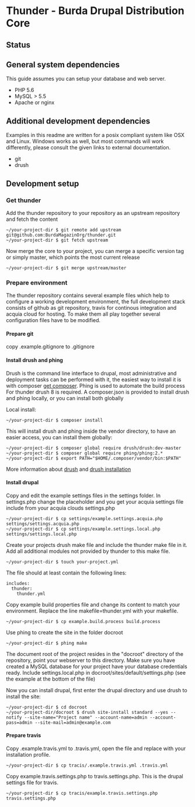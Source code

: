 # Thunder - Burda Drupal Distribution Core

## Status

## General system dependencies
This guide assumes you can setup your database and web server. 

* PHP 5.6
* MySQL > 5.5
* Apache or nginx

## Additional development dependencies
Examples in this readme are written for a posix compliant system like OSX and Linux. Windows works as well, but most 
commands will work differently, please consult the given links to external documentation.

* git
* drush


## Development setup
### Get thunder
Add the thunder repository to your repository as an upstream repository and fetch the content

    ~/your-project-dir $ git remote add upstream git@github.com:BurdaMagazinOrg/thunder.git
    ~/your-project-dir $ git fetch upstream
    
Now merge the core to your project, you can merge a specific version tag or simply master, which points the most current release

    ~/your-project-dir $ git merge upstream/master

### Prepare environment
The thunder repository contains several example files which help to configure a working development environment, 
the full development stack consists of github as git repository, travis for continous integration and acquia cloud for hosting.
To make them all play together several configuration files have to be modified.

#### Prepare git
copy .example.gitignore to .gitignore 

#### Install drush and phing
Drush is the command line interface to drupal, most administrative and deployment tasks can be performed with it, 
the easiest way to install it is with composer [get composer](https://getcomposer.org/download/). Phing is used to automate the build process
For thunder drush 8 is required. A composer.json is provided to install drush and phing
locally, or you can install both globally

Local install:

    ~/your-project-dir $ composer install
    
This will install drush and phing inside the vendor directory, to have an easier access, you can install them globally:
 
    ~/your-project-dir $ composer global require drush/drush:dev-master 
    ~/your-project-dir $ composer global require phing/phing:2.*
    ~/your-project-dir $ export PATH="$HOME/.composer/vendor/bin:$PATH"

More information about [drush](http://docs.drush.org/) and [drush installation](http://docs.drush.org/en/master/install/)

#### Install drupal
Copy and edit the example settings files in the settings folder. In settings.php change the placeholder <insert your profile> and <insert your acquia settings file>
you get your acquia settings file include from your acquia clouds settings.php

    ~/your-project-dir $ cp settings/example.settings.acquia.php settings/settings.acquia.php
    ~/your-project-dir $ cp settings/example.settings.local.php settings/settings.local.php

Create your projects drush make file and include the thunder make file in it. Add all additional modules not provided by thunder to this make file.

    ~/your-project-dir $ touch your-project.yml

The file should at least contain the following lines:

    includes:
      thunder:
        thunder.yml
        

Copy example build properties file and change its content to match your environment. Replace the line makefile=thunder.yml with your makefile. 

    ~/your-project-dir $ cp example.build.process build.process

Use phing to create the site in the folder docroot

    ~/your-project-dir $ phing make

The document root of the project resides in the "docroot" directory of the repository, point your webserver to this
directory. Make sure you have created a MySQL database for your project have your database credentials ready.
Include settings.local.php in docroot/sites/default/settings.php (see the example at the bottom of the file)

Now you can install drupal, first enter the drupal directory and use drush to install the site:

    ~/your-project-dir $ cd docroot
    ~/your-project-dir/docroot $ drush site-install standard --yes --notify --site-name="Project name" --account-name=admin --account-pass=admin --site-mail=admin@example.com

#### Prepare travis
Copy .example.travis.yml to .travis.yml, open the file and replace <insert-your-profile> with your installation profile.

    ~/your-project-dir $ cp tracis/.example.travis.yml .travis.yml
 
Copy example.travis.settings.php to travis.settings.php. This is the drupal settings file for travis.

    ~/your-project-dir $ cp tracis/example.travis.settings.php travis.settings.php
